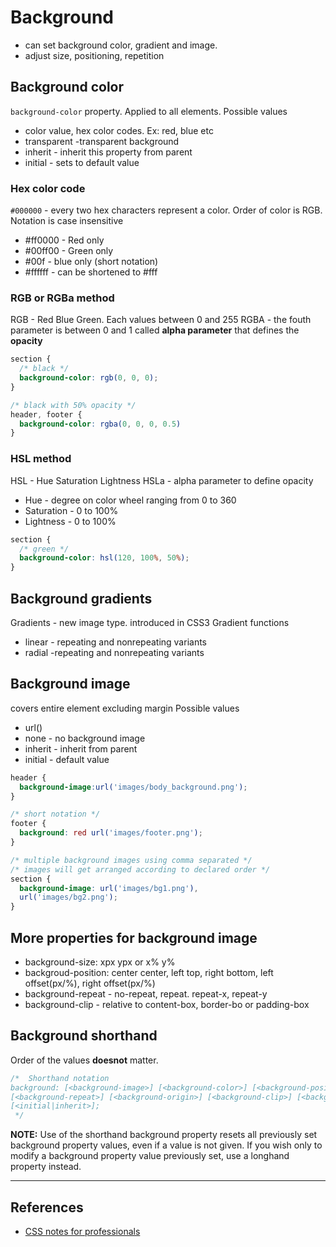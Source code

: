 # Background

* can set background color, gradient and image.
* adjust size, positioning, repetition

## Background color

`background-color` property. Applied to all elements.
Possible values

* color value, hex color codes. Ex: red, blue etc
* transparent -transparent background
* inherit - inherit this property from parent
* initial - sets to default value

### Hex color code

`#000000` - every two hex characters represent a color. Order of color is RGB. Notation is case insensitive

* \#ff0000 - Red only
* \#00ff00 - Green only
* \#00f - blue only (short notation)
* \#ffffff - can be shortened to #fff

### RGB or RGBa method

RGB - Red Blue Green. Each values between 0 and 255
RGBA - the fouth parameter is between 0 and 1 called **alpha parameter** that defines the **opacity**

```CSS
section {
  /* black */
  background-color: rgb(0, 0, 0);
}

/* black with 50% opacity */
header, footer {
  background-color: rgba(0, 0, 0, 0.5)
}
```

### HSL method

HSL - Hue Saturation Lightness
HSLa - alpha parameter to define opacity

* Hue - degree on color wheel ranging from 0 to 360
* Saturation - 0 to 100%
* Lightness - 0 to 100%

```CSS
section {
  /* green */
  background-color: hsl(120, 100%, 50%);
}
```

## Background gradients

Gradients - new image type. introduced in CSS3
Gradient functions

* linear - repeating and nonrepeating variants
* radial -repeating and nonrepeating variants

## Background image

covers entire element excluding margin
Possible values

* url()
* none - no background image
* inherit - inherit from parent
* initial - default value

```CSS
header {
  background-image:url('images/body_background.png');
}

/* short notation */
footer {
  background: red url('images/footer.png');
}

/* multiple background images using comma separated */
/* images will get arranged according to declared order */
section {
  background-image: url('images/bg1.png'),
  url('images/bg2.png');
}
```

## More properties for background image

* background-size: xpx ypx or x% y%
* backgroud-position: center center, left top, right bottom, left offset(px/%), right offset(px/%)
* background-repeat - no-repeat, repeat. repeat-x, repeat-y
* background-clip - relative to content-box, border-bo or padding-box

## Background shorthand

Order of the values **doesnot** matter.

```CSS
/*  Shorthand notation
background: [<background-image>] [<background-color>] [<background-position>]/[<background-size>]
[<background-repeat>] [<background-origin>] [<background-clip>] [<background-attachment>]
[<initial|inherit>];
 */
```

**NOTE:** Use of the shorthand background property resets all previously set background property values,
even if a value is not given. If you wish only to modify a background property value previously set, use a longhand property instead.

---

## References

* [CSS notes for professionals](https://books.goalkicker.com/CSSBook/)
